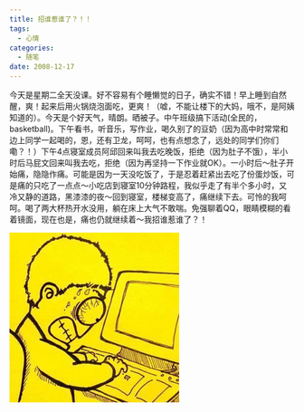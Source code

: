 ```yaml
---
title: 招谁惹谁了？！！
tags:
  - 心情
categories:
  - 随笔
date: 2008-12-17
---
```


今天是星期二全天没课。好不容易有个睡懒觉的日子，确实不错！早上睡到自然醒，爽！起来后用火锅烧泡面吃，更爽！（嘘，不能让楼下的大妈，哦不，是阿姨知道的）。今天是个好天气，晴朗。晒被子。中午班级搞下活动(全民的，basketball)。下午看书，听音乐，写作业，喝久别了的豆奶（因为高中时常常和边上同学一起喝的，恩，还有卫龙，呵呵，也有点想念了，远处的同学们你们嘞？！）下午4点寝室成员阿邱回来叫我去吃晚饭，拒绝（因为肚子不饿），半小时后马屁文回来叫我去吃，拒绝（因为再坚持一下作业就OK）。一小时后～肚子开始痛，隐隐作痛。可能是因为一天没吃饭了，于是忍着赶紧出去吃了份蛋炒饭，可是痛的只吃了一点点～小吃店到寝室10分钟路程，我似乎走了有半个多小时，又冷又静的道路，黑漆漆的夜～回到寝室，楼梯变高了，痛继续下去。可怜的我呵呵。喝了两大杯热开水没用，躺在床上大气不敢喘。免强聊着QQ，眼睛模糊的看着镜面，现在也是，痛也仍就继续着～我招谁惹谁了？！

![](/images/avatar.png)